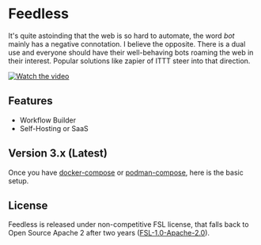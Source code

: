 # Feedless 

It&#39;s quite astoinding that the web is so hard to automate, the word _bot_ mainly has a negative connotation. I believe the opposite.
There is a dual use and everyone should have their well-behaving bots roaming the web in their interest.
Popular solutions like zapier of ITTT steer into that direction.

[![Watch the video](screenshot.png)]()

## Features
- Workflow Builder
- Self-Hosting or SaaS

## Version 3.x (Latest)

Once you have [docker-compose](https://docs.docker.com/compose/install/) or [podman-compose](https://docs.podman.io/en/latest/markdown/podman-compose.1.html), here is the basic setup.


## License

Feedless is released under non-competitive FSL license, that falls back to Open Source Apache 2 after two years ([FSL-1.0-Apache-2.0](https://fsl.software/)).
